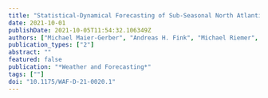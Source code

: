 ```yaml
---
title: "Statistical-Dynamical Forecasting of Sub-Seasonal North Atlantic Tropical Cyclone Occurrence"
date: 2021-10-01
publishDate: 2021-10-05T11:54:32.106349Z
authors: ["Michael Maier-Gerber", "Andreas H. Fink", "Michael Riemer", "Elmar Schoemer", "Christoph Fischer", "Benedikt Schulz"]
publication_types: ["2"]
abstract: ""
featured: false
publication: "*Weather and Forecasting*"
tags: [""]
doi: "10.1175/WAF-D-21-0020.1"
---
```


